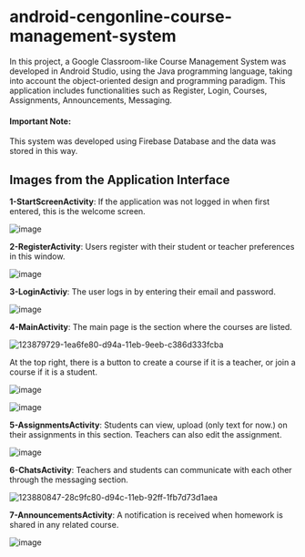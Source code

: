 # android-cengonline-course-management-system
In this project, a Google Classroom-like Course Management System was developed in Android Studio, using the Java programming language, taking into account the object-oriented design and programming paradigm. This application includes functionalities such as Register, Login, Courses, Assignments, Announcements, Messaging. 

#### Important Note: 
This system was developed using Firebase Database and the data was stored in this way. 

## Images from the Application Interface 


**1-StartScreenActivity**: If the application was not logged in when first entered, this is the welcome screen. 

![image](https://user-images.githubusercontent.com/57245919/123878813-76dd0100-d948-11eb-9055-bda19f07d1f4.png)



**2-RegisterActivity**: Users register with their student or teacher preferences in this window.  

![image](https://user-images.githubusercontent.com/57245919/123879406-8b6dc900-d949-11eb-98d5-9cdca229cde4.png)



**3-LoginActiviy**: The user logs in by entering their email and password. 

![image](https://user-images.githubusercontent.com/57245919/123879520-b821e080-d949-11eb-8c5b-83c8e4579b58.png)



**4-MainActivity**: The main page is the section where the courses are listed. 

![123879729-1ea6fe80-d94a-11eb-9eeb-c386d333fcba](https://user-images.githubusercontent.com/57245919/123882367-56fd0b80-d94f-11eb-80ad-2d1996c8e826.png)


At the top right, there is a button to create a course if it is a teacher, or join a course if it is a student.  

![image](https://user-images.githubusercontent.com/57245919/123880259-f10e8500-d94a-11eb-9bbc-76107d26e8db.png)

![image](https://user-images.githubusercontent.com/57245919/123880308-0b486300-d94b-11eb-84b6-8a6e5d18c5d7.png)



**5-AssignmentsActivity**: Students can view, upload (only text for now.) on their assignments in this section. Teachers can also edit the assignment. 

![image](https://user-images.githubusercontent.com/57245919/123881590-b6f2b280-d94d-11eb-99ae-7e08d3e5f043.png)



**6-ChatsActivity**: Teachers and students can communicate with each other through the messaging section. 

![123880847-28c9fc80-d94c-11eb-92ff-1fb7d73d1aea](https://user-images.githubusercontent.com/57245919/123881515-8f9be580-d94d-11eb-935c-171efc03b198.png)



**7-AnnouncementsActivity**: A notification is received when homework is shared in any related course. 

![image](https://user-images.githubusercontent.com/57245919/123882037-9c6d0900-d94e-11eb-9d26-3342498aa832.png)



